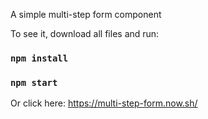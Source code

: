 A simple multi-step form component 

To see it, download all files and run:

### `npm install`
### `npm start`

Or click here: https://multi-step-form.now.sh/
